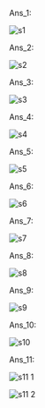 Ans_1:

![s1](https://user-images.githubusercontent.com/110345599/187367314-dcf6711a-f11a-4782-8ab2-b922d28d7271.png)

Ans_2:

![s2](https://user-images.githubusercontent.com/110345599/187367537-38830261-533f-4d57-8a42-6ac1414739f8.png)

Ans_3:

![s3](https://user-images.githubusercontent.com/110345599/187367592-981b1125-5813-4960-8256-e77c635496d1.png)
 
Ans_4:

![s4](https://user-images.githubusercontent.com/110345599/187367714-854458ae-fb0c-481f-9cdc-680c2911c016.png)

Ans_5:

![s5](https://user-images.githubusercontent.com/110345599/187367847-33c11ab9-0365-4f07-bc95-8bf6f0ed18ea.png)

Ans_6:

![s6](https://user-images.githubusercontent.com/110345599/187367957-28786162-3f61-4ab2-9886-17adf5b4fa50.png)

Ans_7:

![s7](https://user-images.githubusercontent.com/110345599/187368031-284ffcb5-9d5a-44cd-abae-4aee61f4fc7c.png)

Ans_8:

![s8](https://user-images.githubusercontent.com/110345599/187368102-75c5200d-a495-479b-8f9d-ef599426fb0f.png)

Ans_9:

![s9](https://user-images.githubusercontent.com/110345599/187368181-c39e4e48-1806-460b-88a0-567d122a24af.png)

Ans_10:

![s10](https://user-images.githubusercontent.com/110345599/187368265-74fd79cc-c6ff-4916-b23f-f6c44444d204.png)

Ans_11:

![s11 1](https://user-images.githubusercontent.com/110345599/187368340-c080dfb7-09b8-4e94-ae15-91b27fab9769.png)

![s11 2](https://user-images.githubusercontent.com/110345599/187368389-69d9b1d2-9c40-4e79-be7c-9b8359381e2c.png)


